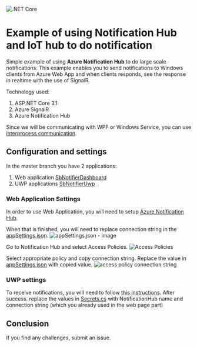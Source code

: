 ![.NET Core](https://github.com/bovrhovn/sb-notification-sample/workflows/.NET%20Core/badge.svg?branch=master)

# Example of using Notification Hub and IoT hub to do notification

Simple example of using **Azure Notification Hub** to do large scale notifications. 
This example enables you to send notifications to Windows clients from Azure Web App and when clients responds, see the response in realtime with the use of SignalR.

Technology used:
1. ASP.NET Core 3.1
2. Azure SignalR
3. Azure Notification Hub

Since we will be communicating with WPF or Windows Service, you can use [interprocess communication](https://docs.microsoft.com/en-us/windows/uwp/communication/interprocess-communication).

## Configuration and settings

In the master branch you have 2 applications:
1. Web application [SbNotifierDashboard](https://github.com/bovrhovn/sb-notification-sample/tree/master/source/SbNotifier/SbNotifierDashboard)
2. UWP applications [SbNotifierUwp](https://github.com/bovrhovn/sb-notification-sample/tree/master/source/SbNotifier/SbNotifierUwp)

### Web Application Settings
In order to use Web Application, you will need to setup [Azure Notification Hub](https://docs.microsoft.com/en-us/azure/notification-hubs/create-notification-hub-portal). 

When that is finished, you will need to replace connection string in the [appSettings.json](https://github.com/bovrhovn/sb-notification-sample/blob/master/source/SbNotifier/SbNotifierDashboard/appsettings.json). 
![appSettings.json - image](https://csacoresettings.blob.core.windows.net/public/AzureNotificationHub_0.png)

Go to Notification Hub and select Access Policies.
![Access Policies](https://csacoresettings.blob.core.windows.net/public/NotificationHubAccessPolicies_1.png)

Select appropriate policy and copy connection string. Replace the value in [appSettings.json](https://github.com/bovrhovn/sb-notification-sample/blob/master/source/SbNotifier/SbNotifierDashboard/appsettings.json) with copied value.
![access policy connection string](https://csacoresettings.blob.core.windows.net/public/NotificationHubAccessPolicies_2.png)

### UWP settings
To receive notifications, you will need to follow [this instructions](https://docs.microsoft.com/en-us/azure/notification-hubs/notification-hubs-windows-store-dotnet-get-started-wns-push-notification). After success. replace the values in [Secrets.cs](https://github.com/bovrhovn/sb-notification-sample/blob/master/source/SbNotifier/SbNotifierUwp/Helpers/Secrets.cs) with NotificationHub name and connection string (which you already used in the web page part)

## Conclusion
If you find any challenges, submit an issue.
